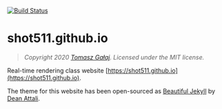 [![Build Status](https://travis-ci.com/Shot511/shot511.github.io.svg?branch=master)](https://travis-ci.com/Shot511/shot511.github.io)

# shot511.github.io

> *Copyright 2020 [Tomasz Gałaj](https://shot511.github.io). Licensed under the MIT license.*

Real-time rendering class website [https://shot511.github.io](https://shot511.github.io).

The theme for this website has been open-sourced as [Beautiful Jekyll](https://deanattali.com/beautiful-jekyll/) by [Dean Attali](https://deanattali.com).

